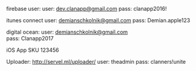 firebase user:
user: dev.clanapp@gmail.com
pass: clanapp2016!

itunes connect
user: demianschkolnik@gmail.com
pass: Demian.apple123

digital ocean:
user: demianschkolnik@gmail.com                        
pass: Clanapp2017

iOS App SKU
123456

Uploader:
http://servel.ml/uploader/
user: theadmin
pass: clanners!unite
